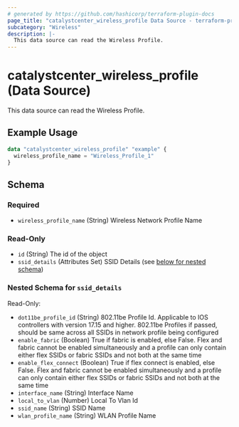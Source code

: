 ```yaml
---
# generated by https://github.com/hashicorp/terraform-plugin-docs
page_title: "catalystcenter_wireless_profile Data Source - terraform-provider-catalystcenter"
subcategory: "Wireless"
description: |-
  This data source can read the Wireless Profile.
---
```


# catalystcenter_wireless_profile (Data Source)

This data source can read the Wireless Profile.

## Example Usage

```terraform
data "catalystcenter_wireless_profile" "example" {
  wireless_profile_name = "Wireless_Profile_1"
}
```

<!-- schema generated by tfplugindocs -->
## Schema

### Required

- `wireless_profile_name` (String) Wireless Network Profile Name

### Read-Only

- `id` (String) The id of the object
- `ssid_details` (Attributes Set) SSID Details (see [below for nested schema](#nestedatt--ssid_details))

<a id="nestedatt--ssid_details"></a>
### Nested Schema for `ssid_details`

Read-Only:

- `dot11be_profile_id` (String) 802.11be Profile Id. Applicable to IOS controllers with version 17.15 and higher. 802.11be Profiles if passed, should be same across all SSIDs in network profile being configured
- `enable_fabric` (Boolean) True if fabric is enabled, else False. Flex and fabric cannot be enabled simultaneously and a profile can only contain either flex SSIDs or fabric SSIDs and not both at the same time
- `enable_flex_connect` (Boolean) True if flex connect is enabled, else False. Flex and fabric cannot be enabled simultaneously and a profile can only contain either flex SSIDs or fabric SSIDs and not both at the same time
- `interface_name` (String) Interface Name
- `local_to_vlan` (Number) Local To Vlan Id
- `ssid_name` (String) SSID Name
- `wlan_profile_name` (String) WLAN Profile Name

